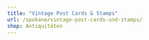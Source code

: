 ```yaml
---
title: "Vintage Post Cards & Stamps"
url: /spokane/vintage-post-cards-und-stamps/
shop: Antiquitäten
---
```

